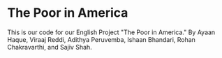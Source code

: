 # The Poor in America

This is our code for our English Project "The Poor in America." By Ayaan Haque, Viraaj Reddi, Adithya Peruvemba, Ishaan Bhandari, Rohan Chakravarthi, and Sajiv Shah.
